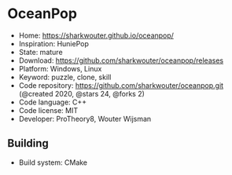 # OceanPop

- Home: https://sharkwouter.github.io/oceanpop/
- Inspiration: HuniePop
- State: mature
- Download: https://github.com/sharkwouter/oceanpop/releases
- Platform: Windows, Linux
- Keyword: puzzle, clone, skill
- Code repository: https://github.com/sharkwouter/oceanpop.git (@created 2020, @stars 24, @forks 2)
- Code language: C++
- Code license: MIT
- Developer: ProTheory8, Wouter Wijsman

## Building

- Build system: CMake
